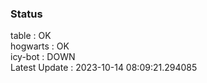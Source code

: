 ### Status


table : OK  
hogwarts : OK  
icy-bot : DOWN  
Latest Update : 2023-10-14 08:09:21.294085
